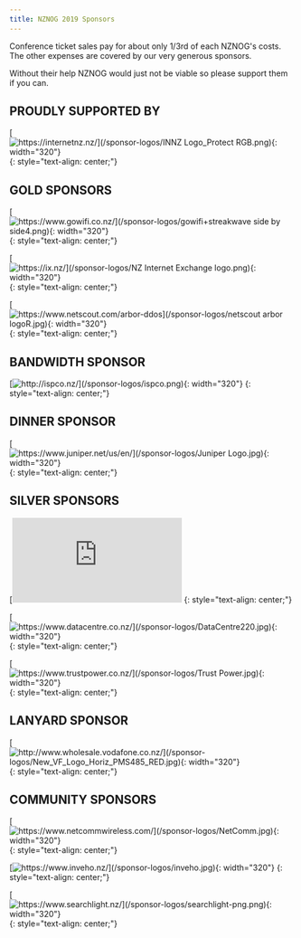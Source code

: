 ```yaml
---
title: NZNOG 2019 Sponsors
---
```

Conference ticket sales pay for about only 1/3rd of each NZNOG's costs. The other expenses are covered by our very generous sponsors.

Without their help NZNOG would just not be viable so please support them if you can.

## PROUDLY SUPPORTED BY
[![https://internetnz.nz/](/sponsor-logos/INNZ Logo_Protect RGB.png){: width="320"}](https://internetnz.nz/)
{: style="text-align: center;"}

## GOLD SPONSORS
[![https://www.gowifi.co.nz/](/sponsor-logos/gowifi+streakwave side by side4.png){: width="320"}](https://www.gowifi.co.nz/)
{: style="text-align: center;"}

[![https://ix.nz/](/sponsor-logos/NZ Internet Exchange logo.png){: width="320"}](https://ix.nz/)
{: style="text-align: center;"}

[![https://www.netscout.com/arbor-ddos](/sponsor-logos/netscout arbor logoR.jpg){: width="320"}](https://www.netscout.com/arbor-ddos)
{: style="text-align: center;"}


## BANDWIDTH SPONSOR
[![http://ispco.nz/](/sponsor-logos/ispco.png){: width="320"}](http://ispco.nz/)
{: style="text-align: center;"}


## DINNER SPONSOR
[![https://www.juniper.net/us/en/](/sponsor-logos/Juniper Logo.jpg){: width="320"}](https://www.juniper.net/us/en/)
{: style="text-align: center;"}


## SILVER SPONSORS
[![http://www.2talk.co.nz/index.html](/sponsor-logos/2talk_logo_17.png){: width="320"}](http://www.2talk.co.nz/index.html)
{: style="text-align: center;"}

[![https://www.datacentre.co.nz/](/sponsor-logos/DataCentre220.jpg){: width="320"}](https://www.datacentre.co.nz/)
{: style="text-align: center;"}

[![https://www.trustpower.co.nz/](/sponsor-logos/Trust Power.jpg){: width="320"}](https://www.trustpower.co.nz/)
{: style="text-align: center;"}


## LANYARD SPONSOR
[![http://www.wholesale.vodafone.co.nz/](/sponsor-logos/New_VF_Logo_Horiz_PMS485_RED.jpg){: width="320"}](http://www.wholesale.vodafone.co.nz/)
{: style="text-align: center;"}


## COMMUNITY SPONSORS
[![https://www.netcommwireless.com/](/sponsor-logos/NetComm.jpg){: width="320"}](https://www.netcommwireless.com/)
{: style="text-align: center;"}

[![https://www.inveho.nz/](/sponsor-logos/inveho.jpg){: width="320"}](https://www.inveho.nz/)
{: style="text-align: center;"}

[![https://www.searchlight.nz/](/sponsor-logos/searchlight-png.png){: width="320"}](https://www.searchlight.nz/)
{: style="text-align: center;"}
